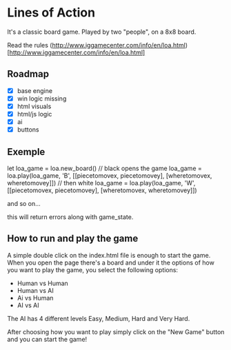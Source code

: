 # Lines of Action

It's a classic board game. Played by two "people", on a 8x8 board.

Read the rules (http://www.iggamecenter.com/info/en/loa.html)[http://www.iggamecenter.com/info/en/loa.html]

## Roadmap 
- [X] base engine
- [X] win logic missing
- [X] html visuals
- [X] html/js logic
- [X] ai
- [X] buttons

## Exemple
let loa_game = loa.new_board()
// black opens the game
loa_game = loa.play(loa_game, 'B', [[piecetomovex, piecetomovey], [wheretomovex, wheretomovey]])
// then white
loa_game = loa.play(loa_game, 'W', [[piecetomovex, piecetomovey], [wheretomovex, wheretomovey]])

and so on...

this will return errors along with game_state.

## How to run and play the game

A simple double click on the index.html file is enough to start the game. 
When you open the page there's a board and under it the options of how you want to play the game, you select the following options:

- Human vs Human
- Human vs AI
- Ai vs Human
- AI vs AI

The AI has 4 different levels Easy, Medium, Hard and Very Hard.

After choosing how you want to play simply click on the "New Game" button and you can start the game!